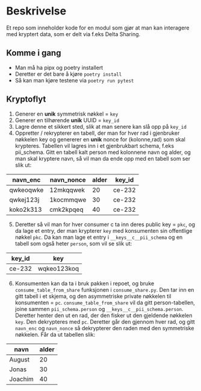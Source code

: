 # Beskrivelse
Et repo som inneholder kode for en modul som gjør at man kan interagere med kryptert data, som er delt via f.eks Delta Sharing.

## Komme i gang
- Man må ha pipx og poetry installert
- Deretter er det bare å kjøre `poetry install`
- Så kan man kjøre testene via `poetry run pytest`

## Kryptoflyt
1. Generer en **unik** symmetrisk nøkkel = `key`
2. Generer en tilhørende **unik** UUID = `key_id`
3. Lagre denne et sikkert sted, slik at man senere kan slå opp på `key_id`
4. Oppretter / rekrypterer en tabell, der man for hver rad i gjenbruker nøkkelen key og genererer en **unik** nonce for (kolonne,rad) som skal krypteres. Tabellen vil lagres inn i et gjenbrukbart schema, f.eks pii_schema. Gitt en tabell kalt person med kolonnene navn og alder, og man skal kryptere navn, så vil man da ende opp med en tabell som ser slik ut:

| navn_enc | navn_nonce | alder | key_id |
| -------- | ---------- | ----- | ------ |
| qwkeoqwke | 12mkqqwek |   20  | ce-232 |
| qwkej123j | 1kocmmqwe |   30  | ce-232 |
| koko2k313 | cmk2kpqeq |   40  | ce-232 |

5. Deretter så vil man for hver consumer c ta inn deres public key = `pkc`, og da lage et entry, der man krypterer `key` med konsumenten sin offentlige nøkkel `pkc`. Da kan man lage et entry i `__keys__c__pii_schema` og en tabell som også heter `person`, som vil se slik ut: 

| key_id |     key     |
| ------ | ----------- |
| ce-232 | wqkeo123koq |

6. Konsumenten kan da ta i bruk pakken i repoet, og bruke `consume_table_from_share` funksjonen i `consume_share.py`. Den tar inn en gitt tabell i et skjema, og den asymmetriske private nøkkelen til konsumenten = `pc`. `consume_table_from_share` vil da gitt person-tabellen, joine sammen `pii_schema.person` og `__keys__c__pii_schema.person`. Deretter henter den ut en rad, der den fisker ut den gjeldende nøkkelen `key`. Den dekrypteres med `pc`. Deretter går den gjennom hver rad, og gitt `navn_enc` og `navn_nonce` så dekrypterer den raden med den symmetriske nøkkelen. Får da ut tabellen slik:

|    navn    | alder |
| ---------- | ----- |
|   August   |  20   |
|    Jonas   |  30   |
|  Joachim   |  40   |


